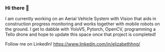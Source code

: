 ### Hi there 👋
I am currently working on an Aerial Vehicle System with Vision that aids in construction progress monitoring and works together with mobile robots on the ground. I get to dabble with YoloV5, Pytorch, OpenCV, programming a Tello drone and hope to update this space once that project is completed! 

Follow me on LinkedIn! https://www.linkedin.com/in/elizabethhng/

<!--
**elizabethhng/elizabethhng** is a ✨ _special_ ✨ repository because its `README.md` (this file) appears on your GitHub profile.

Here are some ideas to get you started:

- 🔭 I’m currently working on ...
- 🌱 I’m currently learning ...
- 👯 I’m looking to collaborate on ...
- 🤔 I’m looking for help with ...
- 💬 Ask me about ...
- 📫 How to reach me: ...
- 😄 Pronouns: ...
- ⚡ Fun fact: ...
-->
